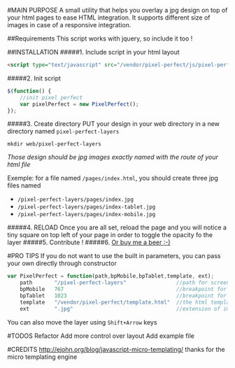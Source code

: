 #MAIN PURPOSE
A small utility that helps you overlay a jpg design on top of your html pages to ease HTML integration. It supports different size of images in case of a responsive integration.

##Requirements
This script works with jquery, so include it too !

##INSTALLATION
#####1. Include script in your html layout
```html
<script type="text/javascript" src="/vendor/pixel-perfect/js/pixel-perfect.js"></script>
```
#####2. Init script
```javascript
$(function() {
    //init pixel perfect
    var pixelPerfect = new PixelPerfect();
});
```
#####3. Create directory
PUT your design in your web directory in a new directory named ```pixel-perfect-layers```
```
mkdir web/pixel-perfect-layers
```

*Those design should be jpg images exactly named with   the route of your html file*

Exemple: for a file named ```/pages/index.html```, you   should create three jpg files named
* ```/pixel-perfect-layers/pages/index.jpg```
* ```/pixel-perfect-layers/pages/index-tablet.jpg```
* ```/pixel-perfect-layers/pages/index-mobile.jpg```

#####4. RELOAD
Once you are all set, reload the page and you will notice a tiny square on top left of your page in order to toggle the opacity fo the layer
#####5. Contribute !
#####6. <a href="https://www.paypal.com/cgi-bin/webscr?cmd=_s-xclick&hosted_button_id=MBGZL9LTRPMWJ" target="_blank">Or buy me a beer :-)</a>


#PRO TIPS
If you do not want to use the built in parameters, you can pass your own directly through constructor

```javascript
var PixelPerfect = function(path,bpMobile,bpTablet,template, ext);
    path       "/pixel-perfect-layers"                //path for screenshots
    bpMobile   767                                    //breakpoint for mobile devices
    bpTablet   1023                                   //breakpoint for tablets
    template   "/vendor/pixel-perfect/template.html"  //the html template to inject
    ext        ".jpg"                                 //extension of image layers
```

You can also move the layer using ```Shift+Arrow``` keys

#TODOS
Refactor
Add more control over layout
Add example file


#CREDITS
http://ejohn.org/blog/javascript-micro-templating/ thanks for the micro templating engine